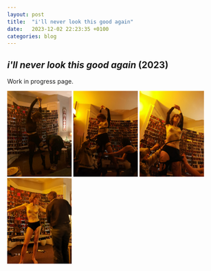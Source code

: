 ```yaml
---
layout: post
title:  "i'll never look this good again"
date:   2023-12-02 22:23:35 +0100
categories: blog
---
```


<h2><i>i'll never look this good again</i> (2023)</h2>

Work in progress page.

<img src="/assets/img/illneverlookthisgoodagain/clothed1.jpeg" height="200" width="150"/>
<img src="/assets/img/illneverlookthisgoodagain/unclothed1.jpeg" height="200" width="150"/> 
<img src="/assets/img/illneverlookthisgoodagain/unclothed2.jpeg" height="200" width="150"/>
<img src="/assets/img/illneverlookthisgoodagain/unclothed3.jpeg" height="200" width="150"/>